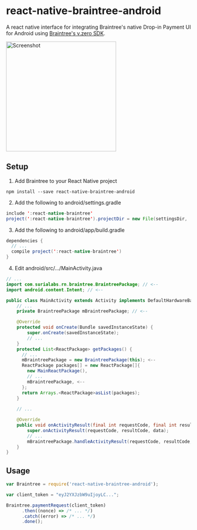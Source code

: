 # react-native-braintree-android

A react native interface for integrating Braintree's native Drop-in Payment UI for Android using [Braintree's v.zero SDK](https://developers.braintreepayments.com/start/overview).

<img src="https://cloud.githubusercontent.com/assets/503385/11742042/dc4eeaa8-a037-11e5-80ef-549a5f749282.png" alt="Screenshot" width="300" />

## Setup

1. Add Braintree to your React Native project

```
npm install --save react-native-braintree-android
```

2. Add the following to android/settings.gradle

```java
include ':react-native-braintree'
project(':react-native-braintree').projectDir = new File(settingsDir, '../node_modules/react-native-braintree-android')
```

3. Add the following to android/app/build.gradle

```java
dependencies {
  // ...
  compile project(':react-native-braintree')
}
```

4. Edit android/src/.../MainActivity.java

```java
// ...
import com.surialabs.rn.braintree.BraintreePackage; // <--
import android.content.Intent; // <--

public class MainActivity extends Activity implements DefaultHardwareBackBtnHandler {
    // ...
    private BraintreePackage mBraintreePackage; // <--

    @Override
    protected void onCreate(Bundle savedInstanceState) {
        super.onCreate(savedInstanceState);
        // ...
    }
    protected List<ReactPackage> getPackages() {
      // ...
      mBraintreePackage = new BraintreePackage(this); <--
      ReactPackage packages[] = new ReactPackage[]{
        new MainReactPackage(),
        // ...
        mBraintreePackage, <--
      };
      return Arrays.<ReactPackage>asList(packages);
    }
    
    // ...

    @Override
    public void onActivityResult(final int requestCode, final int resultCode, final Intent data) {
        super.onActivityResult(requestCode, resultCode, data);
        // ...
        mBraintreePackage.handleActivityResult(requestCode, resultCode, data); // <--
    }
}
```

## Usage

```js
var Braintree = require('react-native-braintree-android');

var client_token = "eyJ2YXJzbW9uIjoyLC...";

Braintree.paymentRequest(client_token)
      .then((nonce) => /* ... */)
      .catch((error) => /* ... */)
      .done();
```
